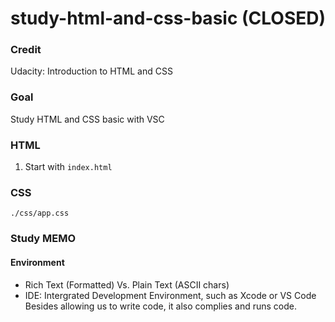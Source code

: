 # study-html-and-css-basic (CLOSED)
### Credit
Udacity: Introduction to HTML and CSS
### Goal
Study HTML and CSS basic with VSC
### HTML
1. Start with `index.html`
### CSS
`./css/app.css`
### Study MEMO
#### Environment
- Rich Text (Formatted) Vs. Plain Text (ASCII chars)
- IDE: Intergrated Development Environment, such as Xcode or VS Code
    Besides allowing us to write code, it also complies and runs code.
